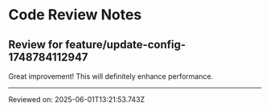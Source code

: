 # Code Review Notes

## Review for feature/update-config-1748784112947

Great improvement! This will definitely enhance performance.

---
Reviewed on: 2025-06-01T13:21:53.743Z